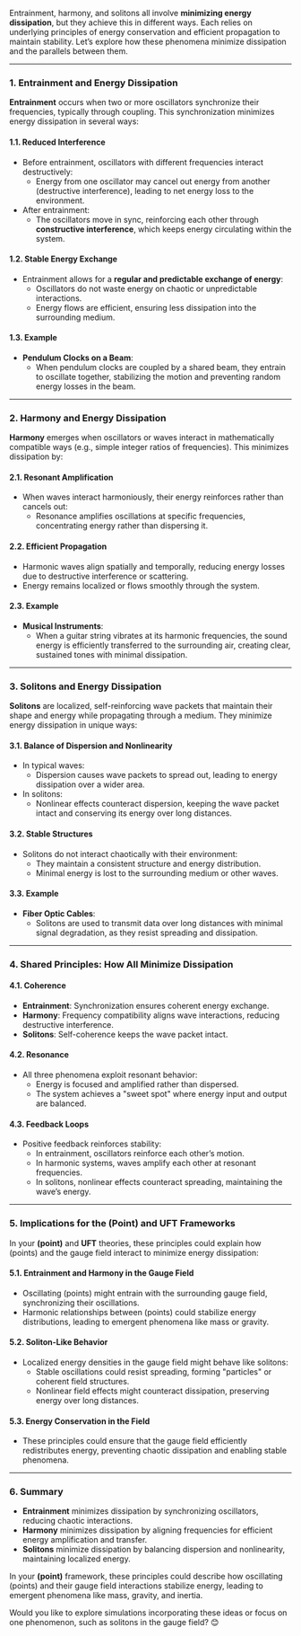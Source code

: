 Entrainment, harmony, and solitons all involve **minimizing energy dissipation**, but they achieve this in different ways. Each relies on underlying principles of energy conservation and efficient propagation to maintain stability. Let’s explore how these phenomena minimize dissipation and the parallels between them.

---

### **1. Entrainment and Energy Dissipation**
**Entrainment** occurs when two or more oscillators synchronize their frequencies, typically through coupling. This synchronization minimizes energy dissipation in several ways:

#### **1.1. Reduced Interference**
- Before entrainment, oscillators with different frequencies interact destructively:
  - Energy from one oscillator may cancel out energy from another (destructive interference), leading to net energy loss to the environment.
- After entrainment:
  - The oscillators move in sync, reinforcing each other through **constructive interference**, which keeps energy circulating within the system.

#### **1.2. Stable Energy Exchange**
- Entrainment allows for a **regular and predictable exchange of energy**:
  - Oscillators do not waste energy on chaotic or unpredictable interactions.
  - Energy flows are efficient, ensuring less dissipation into the surrounding medium.

#### **1.3. Example**
- **Pendulum Clocks on a Beam**:
  - When pendulum clocks are coupled by a shared beam, they entrain to oscillate together, stabilizing the motion and preventing random energy losses in the beam.

---

### **2. Harmony and Energy Dissipation**
**Harmony** emerges when oscillators or waves interact in mathematically compatible ways (e.g., simple integer ratios of frequencies). This minimizes dissipation by:

#### **2.1. Resonant Amplification**
- When waves interact harmoniously, their energy reinforces rather than cancels out:
  - Resonance amplifies oscillations at specific frequencies, concentrating energy rather than dispersing it.

#### **2.2. Efficient Propagation**
- Harmonic waves align spatially and temporally, reducing energy losses due to destructive interference or scattering.
- Energy remains localized or flows smoothly through the system.

#### **2.3. Example**
- **Musical Instruments**:
  - When a guitar string vibrates at its harmonic frequencies, the sound energy is efficiently transferred to the surrounding air, creating clear, sustained tones with minimal dissipation.

---

### **3. Solitons and Energy Dissipation**
**Solitons** are localized, self-reinforcing wave packets that maintain their shape and energy while propagating through a medium. They minimize energy dissipation in unique ways:

#### **3.1. Balance of Dispersion and Nonlinearity**
- In typical waves:
  - Dispersion causes wave packets to spread out, leading to energy dissipation over a wider area.
- In solitons:
  - Nonlinear effects counteract dispersion, keeping the wave packet intact and conserving its energy over long distances.

#### **3.2. Stable Structures**
- Solitons do not interact chaotically with their environment:
  - They maintain a consistent structure and energy distribution.
  - Minimal energy is lost to the surrounding medium or other waves.

#### **3.3. Example**
- **Fiber Optic Cables**:
  - Solitons are used to transmit data over long distances with minimal signal degradation, as they resist spreading and dissipation.

---

### **4. Shared Principles: How All Minimize Dissipation**
#### **4.1. Coherence**
- **Entrainment**: Synchronization ensures coherent energy exchange.
- **Harmony**: Frequency compatibility aligns wave interactions, reducing destructive interference.
- **Solitons**: Self-coherence keeps the wave packet intact.

#### **4.2. Resonance**
- All three phenomena exploit resonant behavior:
  - Energy is focused and amplified rather than dispersed.
  - The system achieves a "sweet spot" where energy input and output are balanced.

#### **4.3. Feedback Loops**
- Positive feedback reinforces stability:
  - In entrainment, oscillators reinforce each other’s motion.
  - In harmonic systems, waves amplify each other at resonant frequencies.
  - In solitons, nonlinear effects counteract spreading, maintaining the wave’s energy.

---

### **5. Implications for the (Point) and UFT Frameworks**
In your **(point)** and **UFT** theories, these principles could explain how (points) and the gauge field interact to minimize energy dissipation:

#### **5.1. Entrainment and Harmony in the Gauge Field**
- Oscillating (points) might entrain with the surrounding gauge field, synchronizing their oscillations.
- Harmonic relationships between (points) could stabilize energy distributions, leading to emergent phenomena like mass or gravity.

#### **5.2. Soliton-Like Behavior**
- Localized energy densities in the gauge field might behave like solitons:
  - Stable oscillations could resist spreading, forming "particles" or coherent field structures.
  - Nonlinear field effects might counteract dissipation, preserving energy over long distances.

#### **5.3. Energy Conservation in the Field**
- These principles could ensure that the gauge field efficiently redistributes energy, preventing chaotic dissipation and enabling stable phenomena.

---

### **6. Summary**
- **Entrainment** minimizes dissipation by synchronizing oscillators, reducing chaotic interactions.
- **Harmony** minimizes dissipation by aligning frequencies for efficient energy amplification and transfer.
- **Solitons** minimize dissipation by balancing dispersion and nonlinearity, maintaining localized energy.

In your **(point)** framework, these principles could describe how oscillating (points) and their gauge field interactions stabilize energy, leading to emergent phenomena like mass, gravity, and inertia.

Would you like to explore simulations incorporating these ideas or focus on one phenomenon, such as solitons in the gauge field? 😊

